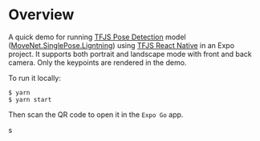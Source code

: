 # Overview

A quick demo for running [TFJS Pose Detection][posedetection] model
([MoveNet.SinglePose.Ligntning][tfhub]) using
[TFJS React Native][tfjs-react-native] in an Expo project. It supports both
portrait and landscape mode with front and back camera. Only the keypoints are
rendered in the demo.

To run it locally:

```
$ yarn
$ yarn start
```

Then scan the QR code to open it in the `Expo Go` app.

s


[posedetection]: https://github.com/tensorflow/tfjs-models/tree/master/pose-detection
[tfhub]: https://tfhub.dev/google/tfjs-model/movenet/singlepose/lightning/4
[tfjs-react-native]: https://github.com/tensorflow/tfjs/tree/master/tfjs-react-native
[screenshots]: https://photos.app.goo.gl/U972ww4HpaKPK6jEA
[readme]: https://github.com/tensorflow/tfjs-examples/blob/master/react-native/README.md
